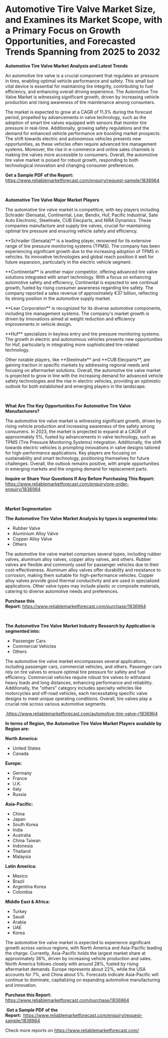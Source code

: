<p><h1>Automotive Tire Valve Market Size, and Examines its Market Scope, with a Primary Focus on Growth Opportunities, and Forecasted Trends Spanning from 2025 to 2032</h1></p><p><strong>Automotive Tire Valve Market Analysis and Latest Trends</strong></p>
<p><p>An automotive tire valve is a crucial component that regulates air pressure in tires, enabling optimal vehicle performance and safety. This small but vital device is essential for maintaining tire integrity, contributing to fuel efficiency, and enhancing overall driving experience. The Automotive Tire Valve Market is witnessing significant growth, driven by increasing vehicle production and rising awareness of tire maintenance among consumers.</p><p>The market is expected to grow at a CAGR of 11.3% during the forecast period, propelled by advancements in valve technology, such as the adoption of smart tire valves equipped with sensors that monitor tire pressure in real-time. Additionally, growing safety regulations and the demand for enhanced vehicle performance are boosting market prospects. The shift towards electric and autonomous vehicles presents new opportunities, as these vehicles often require advanced tire management systems. Moreover, the rise in e-commerce and online sales channels is making tire valves more accessible to consumers. Overall, the automotive tire valve market is poised for robust growth, responding to both technological innovation and changing consumer preferences.</p></p>
<p><strong>Get a Sample PDF of the Report:&nbsp;</strong> <a href="https://www.reliablemarketforecast.com/enquiry/request-sample/1836964?utm_campaign=2866&utm_medium=2&utm_source=Github&utm_content=ia&utm_term=26032025&utm_id=automotive-tire-valve">https://www.reliablemarketforecast.com/enquiry/request-sample/1836964</a></p>
<p>&nbsp;</p>
<p><strong>Automotive Tire Valve Major Market Players</strong></p>
<p><p>The automotive tire valve market is competitive, with key players including Schrader (Sensata), Continental, Lear, Bendix, Huf, Pacific Industrial, Sate Auto Electronic, Steelmate, CUB Elecparts, and NIRA Dynamics. These companies manufacture and supply tire valves, crucial for maintaining optimal tire pressure and ensuring vehicle safety and efficiency.</p><p>**Schrader (Sensata)** is a leading player, renowned for its extensive range of tire pressure monitoring systems (TPMS). The company has been experiencing significant growth due to the increasing adoption of TPMS in vehicles. Its innovative technologies and global reach position it well for future expansion, particularly in the electric vehicle segment.</p><p>**Continental** is another major competitor, offering advanced tire valve solutions integrated with smart technology. With a focus on enhancing automotive safety and efficiency, Continental is expected to see continual growth, fueled by rising consumer awareness regarding tire safety. The company reported a sales revenue of approximately €37 billion, reflecting its strong position in the automotive supply market.</p><p>**Lear Corporation** is recognized for its diverse automotive components, including tire management systems. The company's market growth is driven by innovations aimed at weight reduction and efficiency improvements in vehicle design. </p><p>**Huf** specializes in keyless entry and tire pressure monitoring systems. The growth in electric and autonomous vehicles presents new opportunities for Huf, particularly in integrating more sophisticated tire-related technology.</p><p>Other notable players, like **Steelmate** and **CUB Elecparts**, are gaining traction in specific markets by addressing regional needs and focusing on aftermarket solutions. Overall, the automotive tire valve market is projected to grow in line with the increasing demand for advanced vehicle safety technologies and the rise in electric vehicles, providing an optimistic outlook for both established and emerging players in the landscape.</p></p>
<p>&nbsp;</p>
<p><strong>What Are The Key Opportunities For Automotive Tire Valve Manufacturers?</strong></p>
<p><p>The automotive tire valve market is witnessing significant growth, driven by rising vehicle production and increasing awareness of tire safety among consumers. In 2023, the market is projected to expand at a CAGR of approximately 5%, fueled by advancements in valve technology, such as TPMS (Tire Pressure Monitoring Systems) integration. Additionally, the shift towards electric vehicles is prompting innovations in valve designs tailored for high-performance applications. Key players are focusing on sustainability and smart technology, positioning themselves for future challenges. Overall, the outlook remains positive, with ample opportunities in emerging markets and the ongoing demand for replacement parts.</p></p>
<p><strong>Inquire or Share Your Questions If Any Before Purchasing This Report:</strong> <a href="https://www.reliablemarketforecast.com/enquiry/pre-order-enquiry/1836964?utm_campaign=2866&utm_medium=2&utm_source=Github&utm_content=ia&utm_term=26032025&utm_id=automotive-tire-valve">https://www.reliablemarketforecast.com/enquiry/pre-order-enquiry/1836964</a></p>
<p>&nbsp;</p>
<p><strong>Market Segmentation</strong></p>
<p><strong>The Automotive Tire Valve Market Analysis by types is segmented into:</strong></p>
<p><ul><li>Rubber Valve</li><li>Aluminium Alloy Valve</li><li>Copper Alloy Valve</li><li>Others</li></ul></p>
<p><p>The automotive tire valve market comprises several types, including rubber valves, aluminum alloy valves, copper alloy valves, and others. Rubber valves are flexible and commonly used for passenger vehicles due to their cost-effectiveness. Aluminum alloy valves offer durability and resistance to corrosion, making them suitable for high-performance vehicles. Copper alloy valves provide good thermal conductivity and are used in specialized applications. Other valve types may include plastic or composite materials, catering to diverse automotive needs and preferences.</p></p>
<p><strong>Purchase this Report:&nbsp;</strong><a href="https://www.reliablemarketforecast.com/purchase/1836964?utm_campaign=2866&utm_medium=2&utm_source=Github&utm_content=ia&utm_term=26032025&utm_id=automotive-tire-valve">https://www.reliablemarketforecast.com/purchase/1836964</a></p>
<p>&nbsp;</p>
<p><strong>The Automotive Tire Valve Market Industry Research by Application is segmented into:</strong></p>
<p><ul><li>Passenger Cars</li><li>Commercial Vehicles</li><li>Others</li></ul></p>
<p><p>The automotive tire valve market encompasses several applications, including passenger cars, commercial vehicles, and others. Passenger cars rely on tire valves to ensure optimal tire pressure for safety and fuel efficiency. Commercial vehicles require robust tire valves to withstand heavy loads and long distances, enhancing performance and reliability. Additionally, the "others" category includes specialty vehicles like motorcycles and off-road vehicles, each necessitating specific valve designs to meet unique operating conditions. Overall, tire valves play a crucial role across various automotive segments.</p></p>
<p><a href="https://www.reliablemarketforecast.com/automotive-tire-valve-r1836964?utm_campaign=2866&utm_medium=2&utm_source=Github&utm_content=ia&utm_term=26032025&utm_id=automotive-tire-valve">&nbsp;https://www.reliablemarketforecast.com/automotive-tire-valve-r1836964</a></p>
<p><strong>In terms of Region, the Automotive Tire Valve Market Players available by Region are:</strong></p>
<p>
    <p> <strong> North America: </strong>
        <ul>
            <li>United States</li>
            <li>Canada</li>
        </ul>
        </p> 
    <p> <strong> Europe: </strong>
        <ul>
            <li>Germany</li>
            <li>France</li>
            <li>U.K.</li>
            <li>Italy</li>
            <li>Russia</li>
        </ul>
        </p> 
    <p> <strong> Asia-Pacific: </strong>
        <ul>
            <li>China</li>
            <li>Japan</li>
            <li>South Korea</li>
            <li>India</li>
            <li>Australia</li>
            <li>China Taiwan</li>
            <li>Indonesia</li>
            <li>Thailand</li>
            <li>Malaysia</li>
        </ul>
        </p> 
    <p> <strong> Latin America: </strong>
        <ul>
            <li>Mexico</li>
            <li>Brazil</li>
            <li>Argentina Korea</li>
            <li>Colombia</li>
        </ul>
        </p> 
    <p> <strong> Middle East & Africa: </strong>
        <ul>
            <li>Turkey</li>
            <li>Saudi</li>
            <li>Arabia</li>
            <li>UAE</li>
            <li>Korea</li>
        </ul>
    </p>
    </p>
<p><p>The automotive tire valve market is expected to experience significant growth across various regions, with North America and Asia-Pacific leading the charge. Currently, Asia-Pacific holds the largest market share at approximately 38%, driven by increasing vehicle production and sales. North America follows closely with around 28%, fueled by rising aftermarket demands. Europe represents about 22%, while the USA accounts for 7%, and China about 5%. Forecasts indicate Asia-Pacific will continue to dominate, capitalizing on expanding automotive manufacturing and innovation.</p></p>
<p><strong>Purchase this Report: </strong><a href="https://www.reliablemarketforecast.com/purchase/1836964?utm_campaign=2866&utm_medium=2&utm_source=Github&utm_content=ia&utm_term=26032025&utm_id=automotive-tire-valve">https://www.reliablemarketforecast.com/purchase/1836964</a></p>
<p>&nbsp;<strong>Get a Sample PDF of the Report:&nbsp;&nbsp;</strong><a href="https://www.reliablemarketforecast.com/enquiry/request-sample/1836964?utm_campaign=2866&utm_medium=2&utm_source=Github&utm_content=ia&utm_term=26032025&utm_id=automotive-tire-valve">https://www.reliablemarketforecast.com/enquiry/request-sample/1836964</a></p>
<p><strong></strong></p>
<p>Check more reports on <a href="https://www.reliablemarketforecast.com/?utm_campaign=2866&utm_medium=2&utm_source=Github&utm_content=ia&utm_term=26032025&utm_id=automotive-tire-valve">https://www.reliablemarketforecast.com/</a></p>